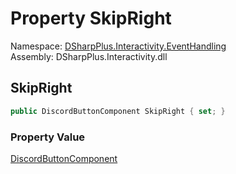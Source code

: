 # Property SkipRight

Namespace: [DSharpPlus.Interactivity.EventHandling](DSharpPlus.Interactivity.EventHandling.md)  
Assembly: DSharpPlus.Interactivity.dll

## <a id="DSharpPlus_Interactivity_EventHandling_PaginationButtons_SkipRight"></a>SkipRight

```csharp
public DiscordButtonComponent SkipRight { set; }
```

### Property Value

[DiscordButtonComponent](DSharpPlus.Entities.DiscordButtonComponent.md)

